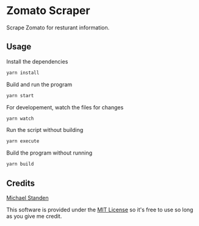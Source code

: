 # Zomato Scraper

Scrape Zomato for resturant information.

## Usage

Install the dependencies

```sh
yarn install
```

Build and run the program

```sh
yarn start
```

For developement, watch the files for changes

```sh
yarn watch
```

Run the script without building

```sh
yarn execute
```

Build the program without running

```sh
yarn build
```

## Credits

[Michael Standen](https://michael.standen.link)

This software is provided under the [MIT License](https://tldrlegal.com/license/mit-license) so it's free to use so long as you give me credit.
